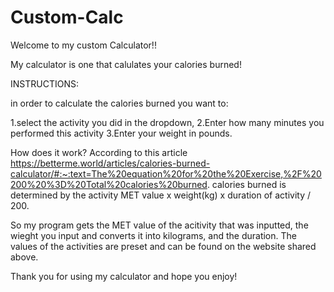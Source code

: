 # Custom-Calc

Welcome to my custom Calculator!!

My calculator is one that calulates your calories burned!


INSTRUCTIONS:

in order to calculate the calories burned you want to:

1.select the activity you did in the dropdown,
2.Enter how many minutes you performed this activity
3.Enter your weight in pounds.

How does it work? 
According to this article https://betterme.world/articles/calories-burned-calculator/#:~:text=The%20equation%20for%20the%20Exercise,%2F%20200%20%3D%20Total%20calories%20burned. calories burned is determined by the activity MET value x weight(kg) x duration of activity / 200. 

So my program gets the MET value of the acitivity that was inputted, the wieght you input and converts it into kilograms, and the duration. The values of the activities are preset and can be found on the website shared above.

Thank you for using my calculator and hope you enjoy!
